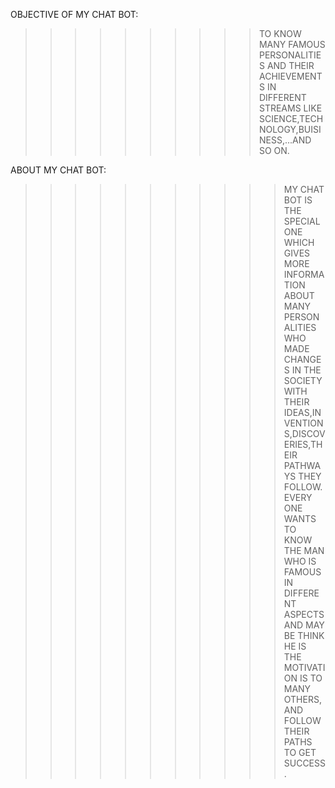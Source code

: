 OBJECTIVE OF MY CHAT BOT:
>>>>>>>>>>TO KNOW MANY FAMOUS PERSONALITIES AND THEIR ACHIEVEMENTS IN DIFFERENT STREAMS LIKE SCIENCE,TECHNOLOGY,BUISINESS,...AND SO ON.


ABOUT MY CHAT BOT:
>>>>>>>>>>>MY CHAT BOT IS THE SPECIAL ONE WHICH GIVES MORE INFORMATION ABOUT MANY PERSONALITIES WHO MADE CHANGES IN THE SOCIETY WITH THEIR IDEAS,INVENTIONS,DISCOVERIES,THEIR PATHWAYS THEY FOLLOW.EVERY ONE WANTS TO KNOW THE MAN WHO IS FAMOUS IN DIFFERENT ASPECTS AND MAY BE THINK HE IS THE MOTIVATION IS TO MANY OTHERS, AND FOLLOW THEIR PATHS TO GET SUCCESS.



